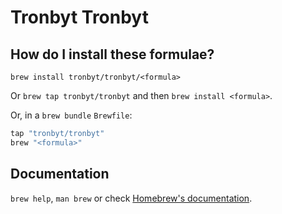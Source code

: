 # Tronbyt Tronbyt

## How do I install these formulae?

`brew install tronbyt/tronbyt/<formula>`

Or `brew tap tronbyt/tronbyt` and then `brew install <formula>`.

Or, in a `brew bundle` `Brewfile`:

```ruby
tap "tronbyt/tronbyt"
brew "<formula>"
```

## Documentation

`brew help`, `man brew` or check [Homebrew's documentation](https://docs.brew.sh).
